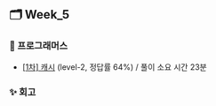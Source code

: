 ## 🗂️ Week_5

### 👾 프로그래머스

- [[1차] 캐시](https://school.programmers.co.kr/learn/courses/30/lessons/17680#) (level-2, 정답률 64%) / 풀이 소요 시간 23분

### ✨ 회고
